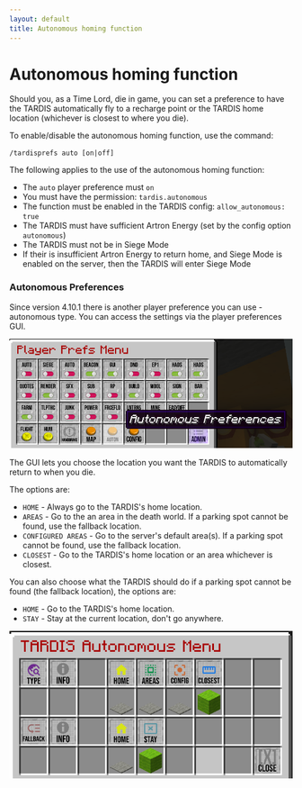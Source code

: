 ```yaml
---
layout: default
title: Autonomous homing function
---
```


# Autonomous homing function

Should you, as a Time Lord, die in game, you can set a preference to have the TARDIS automatically fly to a recharge
point or the TARDIS home location (whichever is closest to where you die).

To enable/disable the autonomous homing function, use the command:

    /tardisprefs auto [on|off]

The following applies to the use of the autonomous homing function:

- The `auto` player preference must `on`
- You must have the permission: `tardis.autonomous`
- The function must be enabled in the TARDIS config: `allow_autonomous: true`
- The TARDIS must have sufficient Artron Energy (set by the config option `autonomous`)
- The TARDIS must not be in Siege Mode
- If their is insufficient Artron Energy to return home, and Siege Mode is enabled on the server, then the TARDIS will
  enter Siege Mode

### Autonomous Preferences

Since version 4.10.1 there is another player preference you can use - autonomous type. You can access the settings via
the player preferences GUI.

![Autonomous preferences button](images/docs/auton_prefs_button.png)

The GUI lets you choose the location you want the TARDIS to automatically return to when you die.

The options are:

- `HOME` - Always go to the TARDIS's home location.
- `AREAS` - Go to the an area in the death world. If a parking spot cannot be found, use the fallback location.
- `CONFIGURED AREAS` - Go to the server's default area(s). If a parking spot cannot be found, use the fallback location.
- `CLOSEST` - Go to the TARDIS's home location or an area whichever is closest.

You can also choose what the TARDIS should do if a parking spot cannot be found (the fallback location), the options
are:

- `HOME` - Go to the TARDIS's home location.
- `STAY` - Stay at the current location, don't go anywhere.

![Autonomous preferences GUI](images/docs/auton_prefs_gui.png)

